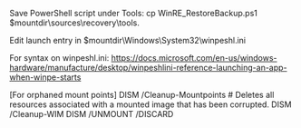 
Save PowerShell script under Tools:
cp WinRE_RestoreBackup.ps1 $mountdir\sources\recovery\tools\.

Edit launch entry in $mountdir\Windows\System32\winpeshl.ini

For syntax on winpeshl.ini:
https://docs.microsoft.com/en-us/windows-hardware/manufacture/desktop/winpeshlini-reference-launching-an-app-when-winpe-starts

[For orphaned mount points]
DISM /Cleanup-Mountpoints # Deletes all resources associated with a mounted image that has been corrupted.
DISM /Cleanup-WIM
DISM /UNMOUNT /DISCARD

